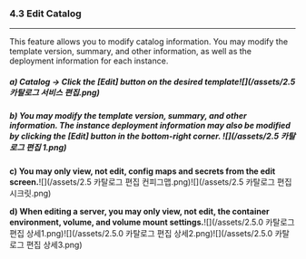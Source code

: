 ### 4.3 Edit Catalog

---

This feature allows you to modify catalog information. You may modify the template version, summary, and other information, as well as the deployment information for each instance.

##### a\) Catalog → Click the [Edit] button on the desired template![](/assets/2.5 카탈로그 서비스 편집.png)

##### b\) You may modify the template version, summary, and other information. The instance deployment information may also be modified by clicking the [Edit] button in the bottom-right corner. ![](/assets/2.5 카탈로그 편집 1.png)

**c\) You may only view, not edit, config maps and secrets from the edit screen.**![](/assets/2.5 카탈로그 편집 컨피그맵.png)![](/assets/2.5 카탈로그 편집 시크릿.png)

**d\) When editing a server, you may only view, not edit, the container environment, volume, and volume mount settings.**![](/assets/2.5.0 카탈로그 편집 상세1.png)![](/assets/2.5.0 카탈로그 편집 상세2.png)![](/assets/2.5.0 카탈로그 편집 상세3.png)

